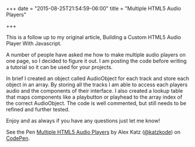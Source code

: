 +++
date = "2015-08-25T21:54:59-06:00"
title = "Multiple HTML5 Audio Players"

+++

This is a follow up to my original article, Building a Custom HTML5 Audio Player With Javascript.

A number of people have asked me how to make multiple audio players on one page, so I decided to figure it out. I am posting the code before writing a tutorial so it can be used for your projects.

In brief I created an object called AudioObject for each track and store each object in an array. By storing all the tracks I am able to access each players audio and the components of their interface. I also created a lookup table that maps components like a playbutton or playhead to the array index of the correct AudioObject. The code is well commented, but still needs to be refined and further tested.

<!--more-->

Enjoy and as always if you have any questions just let me know!

<p data-height="553" data-theme-id="5580" data-slug-hash="ZbxYYG" data-default-tab="result" data-user="katzkode" class='codepen'>See the Pen <a href='http://codepen.io/katzkode/pen/ZbxYYG/'>Multiple HTML5 Audio Players</a> by Alex Katz (<a href='http://codepen.io/katzkode'>@katzkode</a>) on <a href='http://codepen.io'>CodePen</a>.</p>
<script async src="//assets.codepen.io/assets/embed/ei.js"></script>
